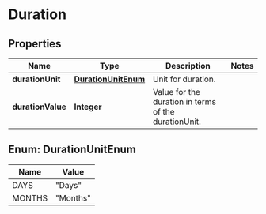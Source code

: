 # Duration

## Properties
Name | Type | Description | Notes
------------ | ------------- | ------------- | -------------
**durationUnit** | [**DurationUnitEnum**](#DurationUnitEnum) | Unit for duration. | 
**durationValue** | **Integer** | Value for the duration in terms of the durationUnit. | 

<a name="DurationUnitEnum"></a>
## Enum: DurationUnitEnum
Name | Value
---- | -----
DAYS | &quot;Days&quot;
MONTHS | &quot;Months&quot;

